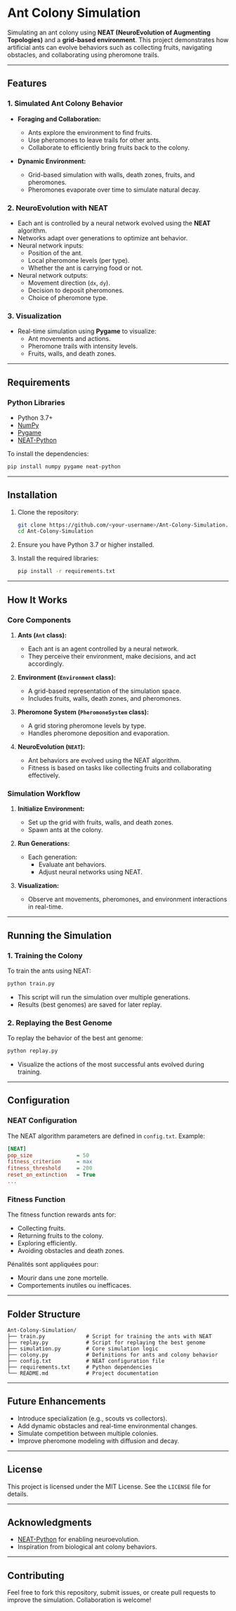 # Ant Colony Simulation

Simulating an ant colony using **NEAT (NeuroEvolution of Augmenting Topologies)** and a **grid-based environment**. This project demonstrates how artificial ants can evolve behaviors such as collecting fruits, navigating obstacles, and collaborating using pheromone trails.

---

## Features

### **1. Simulated Ant Colony Behavior**
- **Foraging and Collaboration:**
  - Ants explore the environment to find fruits.
  - Use pheromones to leave trails for other ants.
  - Collaborate to efficiently bring fruits back to the colony.

- **Dynamic Environment:**
  - Grid-based simulation with walls, death zones, fruits, and pheromones.
  - Pheromones evaporate over time to simulate natural decay.

### **2. NeuroEvolution with NEAT**
- Each ant is controlled by a neural network evolved using the **NEAT** algorithm.
- Networks adapt over generations to optimize ant behavior.
- Neural network inputs:
  - Position of the ant.
  - Local pheromone levels (per type).
  - Whether the ant is carrying food or not.
- Neural network outputs:
  - Movement direction (`dx`, `dy`).
  - Decision to deposit pheromones.
  - Choice of pheromone type.

### **3. Visualization**
- Real-time simulation using **Pygame** to visualize:
  - Ant movements and actions.
  - Pheromone trails with intensity levels.
  - Fruits, walls, and death zones.

---

## Requirements

### **Python Libraries**
- Python 3.7+
- [NumPy](https://numpy.org/)
- [Pygame](https://www.pygame.org/)
- [NEAT-Python](https://neat-python.readthedocs.io/)

To install the dependencies:
```bash
pip install numpy pygame neat-python
```

---

## Installation

1. Clone the repository:
   ```bash
   git clone https://github.com/<your-username>/Ant-Colony-Simulation.git
   cd Ant-Colony-Simulation
   ```

2. Ensure you have Python 3.7 or higher installed.

3. Install the required libraries:
   ```bash
   pip install -r requirements.txt
   ```

---

## How It Works

### **Core Components**

1. **Ants (`Ant` class):**
   - Each ant is an agent controlled by a neural network.
   - They perceive their environment, make decisions, and act accordingly.

2. **Environment (`Environment` class):**
   - A grid-based representation of the simulation space.
   - Includes fruits, walls, death zones, and pheromones.

3. **Pheromone System (`PheromoneSystem` class):**
   - A grid storing pheromone levels by type.
   - Handles pheromone deposition and evaporation.

4. **NeuroEvolution (`NEAT`):**
   - Ant behaviors are evolved using the NEAT algorithm.
   - Fitness is based on tasks like collecting fruits and collaborating effectively.

### **Simulation Workflow**
1. **Initialize Environment:**
   - Set up the grid with fruits, walls, and death zones.
   - Spawn ants at the colony.

2. **Run Generations:**
   - Each generation:
     - Evaluate ant behaviors.
     - Adjust neural networks using NEAT.

3. **Visualization:**
   - Observe ant movements, pheromones, and environment interactions in real-time.

---

## Running the Simulation

### **1. Training the Colony**
To train the ants using NEAT:
```bash
python train.py
```
- This script will run the simulation over multiple generations.
- Results (best genomes) are saved for later replay.

### **2. Replaying the Best Genome**
To replay the behavior of the best ant genome:
```bash
python replay.py
```
- Visualize the actions of the most successful ants evolved during training.

---

## Configuration

### **NEAT Configuration**
The NEAT algorithm parameters are defined in `config.txt`. Example:
```ini
[NEAT]
pop_size              = 50
fitness_criterion     = max
fitness_threshold     = 200
reset_on_extinction   = True
...
```

### **Fitness Function**
The fitness function rewards ants for:
- Collecting fruits.
- Returning fruits to the colony.
- Exploring efficiently.
- Avoiding obstacles and death zones.

Pénalités sont appliquées pour:
- Mourir dans une zone mortelle.
- Comportements inutiles ou inefficaces.

---

## Folder Structure
```
Ant-Colony-Simulation/
├── train.py             # Script for training the ants with NEAT
├── replay.py            # Script for replaying the best genome
├── simulation.py        # Core simulation logic
├── colony.py            # Definitions for ants and colony behavior
├── config.txt           # NEAT configuration file
├── requirements.txt     # Python dependencies
└── README.md            # Project documentation
```

---

## Future Enhancements
- Introduce specialization (e.g., scouts vs collectors).
- Add dynamic obstacles and real-time environmental changes.
- Simulate competition between multiple colonies.
- Improve pheromone modeling with diffusion and decay.

---

## License
This project is licensed under the MIT License. See the `LICENSE` file for details.

---

## Acknowledgments
- [NEAT-Python](https://neat-python.readthedocs.io/) for enabling neuroevolution.
- Inspiration from biological ant colony behaviors.

---

## Contributing
Feel free to fork this repository, submit issues, or create pull requests to improve the simulation. Collaboration is welcome!

